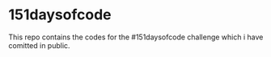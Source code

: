 # 151daysofcode
This repo contains the codes for the #151daysofcode challenge which i have comitted in public.
